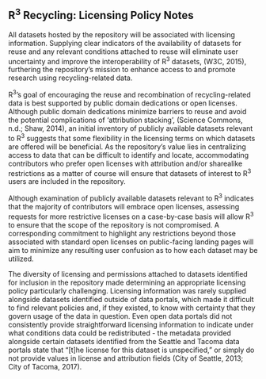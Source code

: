 ## R<sup>3</sup> Recycling: Licensing Policy Notes

All datasets hosted by the repository will be associated with licensing information. Supplying clear indicators of the availability of datasets for reuse and any relevant conditions attached to reuse will eliminate user uncertainty and improve the interoperability of R<sup>3</sup> datasets, (W3C, 2015), furthering the repository’s mission to enhance access to and promote research using recycling-related data.   
 
R<sup>3</sup>’s goal of encouraging the reuse and recombination of recycling-related data is best supported by public domain dedications or open licenses. Although public domain dedications minimize barriers to reuse and avoid the potential complications of ‘attribution stacking’, (Science Commons, n.d.; Shaw, 2014), an initial inventory of publicly available datasets relevant to R<sup>3</sup> suggests that some flexibility in the licensing terms on which datasets are offered will be beneficial. As the repository’s value lies in centralizing access to data that can be difficult to identify and locate, accommodating contributors who prefer open licenses with attribution and/or sharealike restrictions as a matter of course will ensure that datasets of interest to R<sup>3</sup> users are included in the repository. 
 
Although examination of publicly available datasets relevant to R<sup>3</sup> indicates that the majority of contributors will embrace open licenses, assessing requests for more restrictive licenses on a case-by-case basis will allow R<sup>3</sup> to ensure that the scope of the repository is not compromised. A corresponding commitment to highlight any restrictions beyond those associated with standard open licenses on public-facing landing pages will aim to minimize any resulting user confusion as to how each dataset may be utilized.
 
The diversity of licensing and permissions attached to datasets identified for inclusion in the repository made determining an appropriate licensing policy particularly challenging. Licensing information was rarely supplied alongside datasets identified outside of data portals, which made it difficult to find relevant policies and, if they existed, to know with certainty that they govern usage of the data in question. Even open data portals did not consistently provide straightforward licensing information to indicate under what conditions data could be redistributed - the metadata provided alongside certain datasets identified from the Seattle and Tacoma data portals state that “[t]he license for this dataset is unspecified,” or simply do not provide values in license and attribution fields (City of Seattle, 2013; City of Tacoma, 2017).
